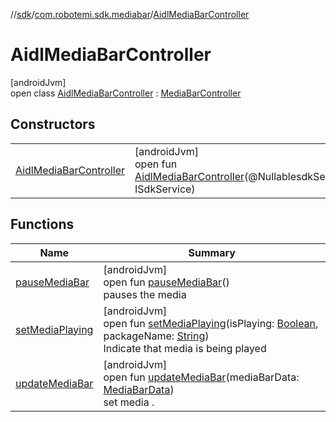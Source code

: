 //[sdk](../../../index.md)/[com.robotemi.sdk.mediabar](../index.md)/[AidlMediaBarController](index.md)

# AidlMediaBarController

[androidJvm]\
open class [AidlMediaBarController](index.md) : [MediaBarController](../-media-bar-controller/index.md)

## Constructors

| | |
|---|---|
| [AidlMediaBarController](-aidl-media-bar-controller.md) | [androidJvm]<br>open fun [AidlMediaBarController](-aidl-media-bar-controller.md)(@NullablesdkService: ISdkService) |

## Functions

| Name | Summary |
|---|---|
| [pauseMediaBar](pause-media-bar.md) | [androidJvm]<br>open fun [pauseMediaBar](pause-media-bar.md)()<br>pauses the media |
| [setMediaPlaying](set-media-playing.md) | [androidJvm]<br>open fun [setMediaPlaying](set-media-playing.md)(isPlaying: [Boolean](https://kotlinlang.org/api/latest/jvm/stdlib/kotlin/-boolean/index.html), packageName: [String](https://docs.oracle.com/javase/8/docs/api/java/lang/String.html))<br>Indicate that media is being played |
| [updateMediaBar](update-media-bar.md) | [androidJvm]<br>open fun [updateMediaBar](update-media-bar.md)(mediaBarData: [MediaBarData](../-media-bar-data/index.md))<br>set media . |
